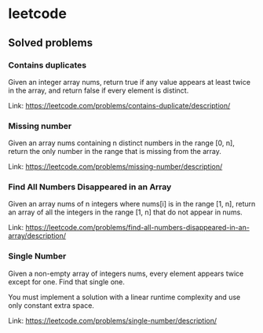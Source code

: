 # leetcode

## Solved problems

### Contains duplicates

Given an integer array nums, return true if any value appears at least
twice in the array, and return false if every element is distinct.

Link: <https://leetcode.com/problems/contains-duplicate/description/>

### Missing number

Given an array nums containing n distinct numbers in the range [0, n],
return the only number in the range that is missing from the array.

Link: <https://leetcode.com/problems/missing-number/description/>

### Find All Numbers Disappeared in an Array

Given an array nums of n integers where nums[i] is in the range [1, n],
return an array of all the integers in the range [1, n] that do not appear in nums.

Link: <https://leetcode.com/problems/find-all-numbers-disappeared-in-an-array/description/>

### Single Number

Given a non-empty array of integers nums, every element appears twice except for one.
Find that single one.

You must implement a solution with a linear runtime complexity and use only constant
extra space.

Link: <https://leetcode.com/problems/single-number/description/>
